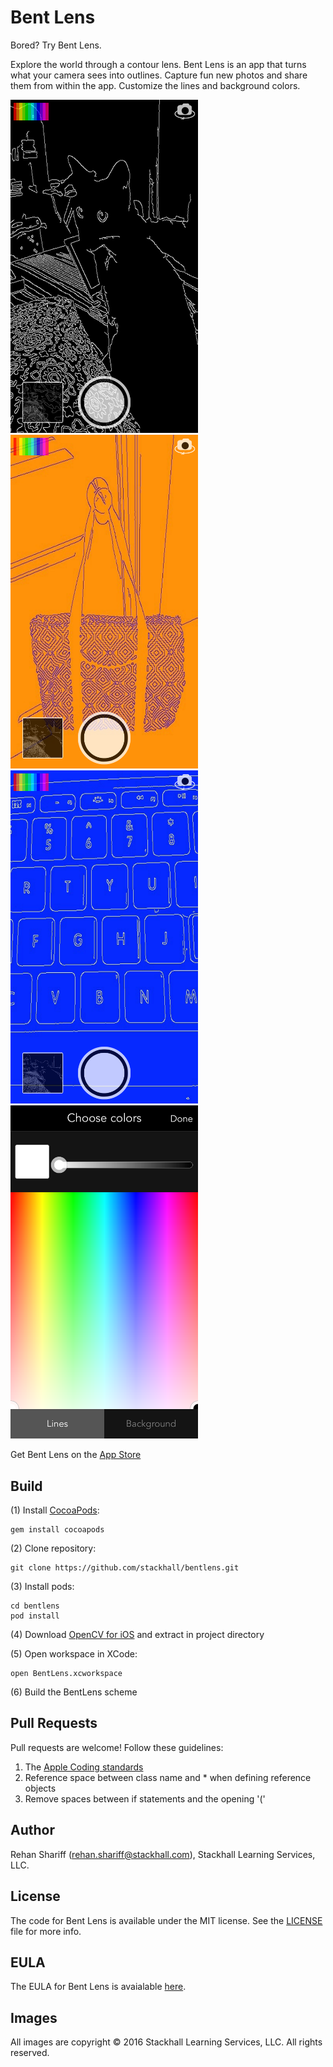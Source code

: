 # Bent Lens
Bored? Try Bent Lens.

Explore the world through a contour lens. Bent Lens is an app that turns what your camera sees into outlines. Capture fun new photos and share them from within the app. Customize the lines and background colors.

<img src="screenshots/screenshot1.png" width="300">
<img src="screenshots/screenshot2.png" width="300">
<img src="screenshots/screenshot3.png" width="300">
<img src="screenshots/screenshot4.png" width="300">

Get Bent Lens on the [App Store](https://itunes.apple.com/us/app/bent-lens/id1090747884?mt=8)

## Build
(1) Install [CocoaPods](http://cocoapods.org):
```
gem install cocoapods
```
(2) Clone repository: 
```
git clone https://github.com/stackhall/bentlens.git
```
(3) Install pods:
```
cd bentlens
pod install
```
(4) Download [OpenCV for iOS](http://sourceforge.net/projects/opencvlibrary/files/opencv-ios/3.1.0/opencv2.framework.zip/download) and extract in project directory

(5) Open workspace in XCode:
```
open BentLens.xcworkspace
```
(6) Build the BentLens scheme

## Pull Requests
Pull requests are welcome! Follow these guidelines:

1. The [Apple Coding standards](https://developer.apple.com/library/content/documentation/Cocoa/Conceptual/CodingGuidelines/CodingGuidelines.html)
2. Reference space between class name and * when defining reference objects
3. Remove spaces between if statements and the opening '('

## Author
Rehan Shariff (rehan.shariff@stackhall.com), Stackhall Learning Services, LLC.

## License
The code for Bent Lens is available under the MIT license. See the [LICENSE](./LICENSE) file for more info.

## EULA
The EULA for Bent Lens is avaialable [here](./EULA.txt).

## Images
All images are copyright © 2016 Stackhall Learning Services, LLC. All rights reserved.
